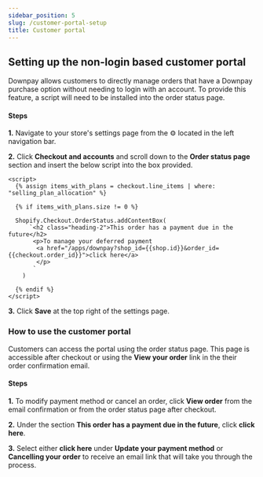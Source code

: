 ```yaml
---
sidebar_position: 5
slug: /customer-portal-setup
title: Customer portal
---
```


## Setting up the non-login based customer portal

Downpay allows customers to directly manage orders that have a Downpay purchase option without needing to login with an account. To provide this feature, a script will need to be installed into the order status page. 

#### Steps

**1.** Navigate to your store's settings page from the ⚙️ located in the left navigation bar.

**2.** Click **Checkout and accounts** and scroll down to the **Order status page** section and insert the below script into the box provided.

```
<script>
  {% assign items_with_plans = checkout.line_items | where: "selling_plan_allocation" %}

  {% if items_with_plans.size != 0 %}

  Shopify.Checkout.OrderStatus.addContentBox(
      `<h2 class="heading-2">This order has a payment due in the future</h2>
       <p>To manage your deferred payment 
        <a href="/apps/downpay?shop_id={{shop.id}}&order_id={{checkout.order_id}}">click here</a>
        </p>
       `
    )

  {% endif %}
</script>
```

**3.** Click **Save** at the top right of the settings page.


### How to use the customer portal


Customers can access the portal using the order status page. This page is accessible after checkout or using the **View your order** link in the their order confirmation email.

#### Steps

**1.** To modify payment method or cancel an order, click **View order** from the email confirmation or from the order status page after checkout.

**2.** Under the section **This order has a payment due in the future**, click **click here**.

**3.** Select either **click here** under **Update your payment method** or **Cancelling your order** to receive an email link that will take you through the process.